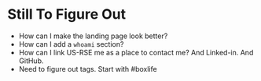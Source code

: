 # Still To Figure Out

* How can I make the landing page look better?
* How can I add a `whoami` section?
* How can I link US-RSE me as a place to contact me? And Linked-in. And GitHub.
* Need to figure out tags. Start with #boxlife